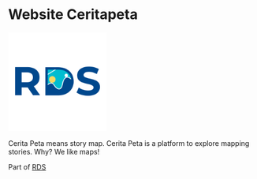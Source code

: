 # Website Ceritapeta

<img src='./logo.png' width='200px'>

Cerita Peta means story map. Cerita Peta is a platform to explore mapping stories. Why? We like maps!

Part of [RDS](https://rekayasadata.co.uk)